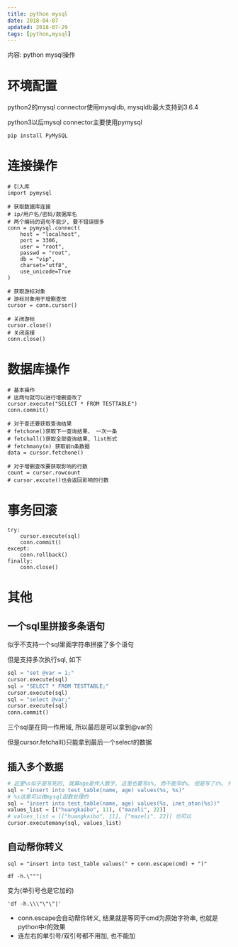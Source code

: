 ```yaml
---
title: python mysql
date: 2018-04-07
updated: 2018-07-29
tags: [python,mysql]
---
```


内容: python mysql操作

<!-- more -->

# 环境配置

python2的mysql connector使用mysqldb, mysqldb最大支持到3.6.4

python3以后mysql connector主要使用pymysql

```
pip install PyMySQL
```

# 连接操作

```
# 引入库
import pymysql

# 获取数据库连接
# ip/用户名/密码/数据库名
# 两个编码的语句不能少, 要不错误很多
conn = pymysql.connect(
    host = "localhost",
    port = 3306,
    user = "root",
    passwd = "root",
    db = "vip",
    charset="utf8",
    use_unicode=True
)

# 获取游标对象
# 游标对象用于增删查改
cursor = conn.cursor()

# 关闭游标
cursor.close()
# 关闭连接
conn.close()
```

# 数据库操作

```
# 基本操作
# 这两句就可以进行增删查改了
cursor.execute("SELECT * FROM TESTTABLE")
conn.commit()

# 对于查还要获取查询结果
# fetchone()获取下一查询结果， 一次一条
# fetchall()获取全部查询结果, list形式
# fetchmany(n) 获取前n条数据
data = cursor.fetchone()

# 对于增删查改要获取影响的行数
count = cursor.rowcount
# cursor.excute()也会返回影响的行数
```

# 事务回滚

```
try:
    cursor.execute(sql)
    conn.commit()
except:
    conn.rollback()
finally:
    conn.close()
```

# 其他

## 一个sql里拼接多条语句

似乎不支持一个sql里面字符串拼接了多个语句

但是支持多次执行sql, 如下

```python
sql = "set @var = 1;"
cursor.execute(sql)
sql = "SELECT * FROM TESTTABLE;"
cursor.execute(sql)
sql = "select @var;"
cursor.execute(sql)
conn.commit()
```

三个sql是在同一作用域, 所以最后是可以拿到@var的

但是cursor.fetchall()只能拿到最后一个select的数据

## 插入多个数据

```python
# 这里%s似乎是写死的, 就算age是传入数字, 这里也要写s%, 而不能写d%, 但是写了s%, 传入数字也没错, 数据库也是数字没错, 很奇怪
sql = "insert into test_table(name, age) values(%s, %s)"
# %s这里可以做mysql函数处理的
sql = "insert into test_table(name, age) values(%s, inet_aton(%s))"
values_list = [("huangkaibo", 11), ("mazeli", 22)]
# values_list = [["huangkaibo", 11], ["mazeli", 22]] 也可以
cursor.executemany(sql, values_list)
```

## 自动帮你转义

```
sql = "insert into test_table values(" + conn.escape(cmd) + ")"
```

`df -h.\"""|`

变为(单引号也是它加的)

`'df -h.\\\"\"\"|'`

* conn.escape会自动帮你转义, 结果就是等同于cmd为原始字符串, 也就是python中r的效果
* 连左右的单引号/双引号都不用加, 也不能加